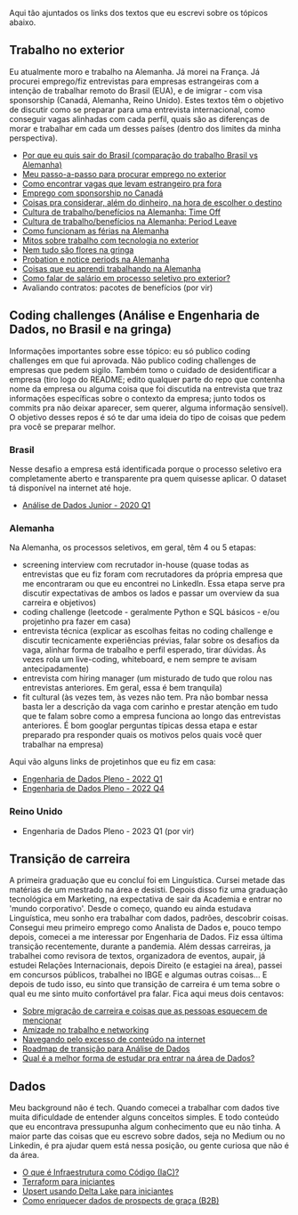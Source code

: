 Aqui tão ajuntados os links dos textos que eu escrevi sobre os tópicos abaixo.

## Trabalho no exterior

Eu atualmente moro e trabalho na Alemanha. Já morei na França. Já procurei emprego/fiz entrevistas para empresas estrangeiras com a intenção de trabalhar remoto do Brasil (EUA), e de imigrar - com visa sponsorship (Canadá, Alemanha, Reino Unido). Estes textos têm o objetivo de discutir como se preparar para uma entrevista internacional, como conseguir vagas alinhadas com cada perfil, quais são as diferenças de morar e trabalhar em cada um desses países (dentro dos limites da minha perspectiva). 

- [Por que eu quis sair do Brasil (comparação do trabalho Brasil vs Alemanha)](https://bit.ly/3aIzARC)
- [Meu passo-a-passo para procurar emprego no exterior](https://bit.ly/3XFY55f)
- [Como encontrar vagas que levam estrangeiro pra fora](https://bit.ly/3mu22JA)
- [Emprego com sponsorship no Canadá](https://bit.ly/3wx06F2)
- [Coisas pra considerar, além do dinheiro, na hora de escolher o destino](https://bit.ly/3msWoHw)
- [Cultura de trabalho/benefícios na Alemanha: Time Off](https://bit.ly/3NyfpUU)
- [Cultura de trabalho/benefícios na Alemanha: Period Leave](https://bityli.com/fyFl4)
- [Como funcionam as férias na Alemanha](https://bit.ly/3zlN3J5)
- [Mitos sobre trabalho com tecnologia no exterior](https://bit.ly/3tikvwr)
- [Nem tudo são flores na gringa](https://bit.ly/3H02Mzo)
- [Probation e notice periods na Alemanha](https://www.linkedin.com/posts/anneglienke_em-%C3%A9poca-de-layoffs-se-voc%C3%AA-t%C3%A1-analisando-activity-7030834200689664000-d4gR?utm_source=share&utm_medium=member_desktop) 
- [Coisas que eu aprendi trabalhando na Alemanha](https://anneglienke.medium.com/trabalhar-com-medo-%C3%A9-improdutivo-f4ceade90d5e)
- [Como falar de salário em processo seletivo pro exterior?](https://www.linkedin.com/posts/anneglienke_como-falar-de-sal%C3%A1rio-em-processo-seletivo-activity-7036297442119536640-qJpL?utm_source=share&utm_medium=member_desktop)
- Avaliando contratos: pacotes de benefícios (por vir)

## Coding challenges (Análise e Engenharia de Dados, no Brasil e na gringa)

Informações importantes sobre esse tópico: eu só publico coding challenges em que fui aprovada. Não publico coding challenges de empresas que pedem sigilo. Também tomo o cuidado de desidentificar a empresa (tiro logo do README; edito qualquer parte do repo que contenha nome da empresa ou alguma coisa que foi discutida na entrevista que traz informações específicas sobre o contexto da empresa; junto todos os commits pra não deixar aparecer, sem querer, alguma informação sensível). O objetivo desses repos é só te dar uma ideia do tipo de coisas que pedem pra você se preparar melhor. 

### Brasil

Nesse desafio a empresa está identificada porque o processo seletivo era completamente aberto e transparente pra quem quisesse aplicar. O dataset tá disponível na internet até hoje. 

- [Análise de Dados Junior - 2020 Q1](https://github.com/anneglienke/challenge_DA-OlistData)

### Alemanha

Na Alemanha, os processos seletivos, em geral, têm 4 ou 5 etapas: 
- screening interview com recrutador in-house (quase todas as entrevistas que eu fiz foram com recrutadores da própria empresa que me encontraram ou que eu encontrei no LinkedIn. Essa etapa serve pra discutir expectativas de ambos os lados e passar um overview da sua carreira e objetivos)
- coding challenge (leetcode - geralmente Python e SQL básicos - e/ou projetinho pra fazer em casa)
- entrevista técnica (explicar as escolhas feitas no coding challenge e discutir tecnicamente experiências prévias, falar sobre os desafios da vaga, alinhar forma de trabalho e perfil esperado, tirar dúvidas. Às vezes rola um live-coding, whiteboard, e nem sempre te avisam antecipadamente)
- entrevista com hiring manager (um misturado de tudo que rolou nas entrevistas anteriores. Em geral, essa é bem tranquila)
- fit cultural (às vezes tem, às vezes não tem. Pra não bombar nessa basta ler a descrição da vaga com carinho e prestar atenção em tudo que te falam sobre como a empresa funciona ao longo das entrevistas anteriores. É bom googlar perguntas típicas dessa etapa e estar preparado pra responder quais os motivos pelos quais você quer trabalhar na empresa)

Aqui vão alguns links de projetinhos que eu fiz em casa: 

- [Engenharia de Dados Pleno - 2022 Q1](https://bit.ly/3wC5p6i)
- [Engenharia de Dados Pleno - 2022 Q4](https://github.com/anneglienke/challenge-DE-ListenBrainzETL)

### Reino Unido

- Engenharia de Dados Pleno - 2023 Q1 (por vir)

## Transição de carreira

A primeira graduação que eu concluí foi em Linguística. Cursei metade das matérias de um mestrado na área e desisti. Depois disso fiz uma graduação tecnológica em Marketing, na expectativa de sair da Academia e entrar no 'mundo corporativo'. Desde o começo, quando eu ainda estudava Linguística, meu sonho era trabalhar com dados, padrões, descobrir coisas. Consegui meu primeiro emprego como Analista de Dados e, pouco tempo depois, comecei a me interessar por Engenharia de Dados. Fiz essa última transição recentemente, durante a pandemia. Além dessas carreiras, ja trabalhei como revisora de textos, organizadora de eventos, aupair, já estudei Relações Internacionais, depois Direito (e estagiei na área), passei em concursos públicos, trabalhei no IBGE e algumas outras coisas... E depois de tudo isso, eu sinto que transição de carreira é um tema sobre o qual eu me sinto muito confortável pra falar. Fica aqui meus dois centavos:

- [Sobre migração de carreira e coisas que as pessoas esquecem de mencionar](https://bit.ly/3wzTp4Z)
- [Amizade no trabalho e networking](https://bityli.com/T5cPm)
- [Navegando pelo excesso de conteúdo na internet](https://www.linkedin.com/posts/anneglienke_nunca-foi-t%C3%A3o-f%C3%A1cil-estudar-com-todo-esse-activity-6958030817621114881-jhCb?utm_source=share&utm_medium=member_desktop)
- [Roadmap de transição para Análise de Dados](https://www.linkedin.com/posts/anneglienke_se-eu-quisesse-come%C3%A7ar-uma-transi%C3%A7%C3%A3o-de-carreira-activity-7026123845765840897-id06?utm_source=share&utm_medium=member_desktop)
- [Qual é a melhor forma de estudar pra entrar na área de Dados?](https://anneglienke.medium.com/qual-%C3%A9-a-melhor-forma-de-estudar-pra-entrar-na-%C3%A1rea-de-dados-641f60b4173d)

## Dados

Meu background não é tech. Quando comecei a trabalhar com dados tive muita dificuldade de entender alguns conceitos simples. E todo conteúdo que eu encontrava pressupunha algum conhecimento que eu não tinha. A maior parte das coisas que eu escrevo sobre dados, seja no Medium ou no Linkedin, é pra ajudar quem está nessa posição, ou gente curiosa que não é da área. 

- [O que é Infraestrutura como Código (IaC)?](https://anneglienke.medium.com/o-que-%C3%A9-infraestrutura-como-c%C3%B3digo-iac-perspectiva-de-iniciante-80b124d1cb84)
- [Terraform para iniciantes](https://github.com/anneglienke/terraform101)
- [Upsert usando Delta Lake para iniciantes](https://github.com/anneglienke/upsert-delta101)
- [Como enriquecer dados de prospects de graça (B2B)](https://anneglienke.medium.com/como-enriquecer-dados-de-prospects-de-gra%C3%A7a-b2b-66c9f488f48)


















